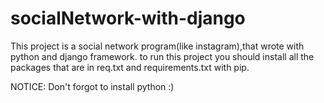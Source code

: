 # socialNetwork-with-django
This project is a social network program(like instagram),that wrote with python and django framework.
to run this project you should install all the packages that are in req.txt and requirements.txt with pip.

NOTICE: Don't forgot to install python :)
